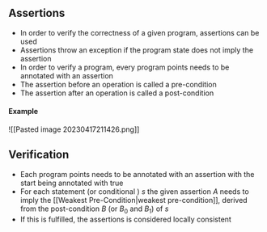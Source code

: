 ## Assertions
- In order to verify the correctness of a given program, assertions can be used
- Assertions throw an exception if the program state does not imply the assertion
- In order to verify a program, every program points needs to be annotated with an assertion
- The assertion before an operation is called a pre-condition
- The assertion after an operation is called a post-condition
#### Example
![[Pasted image 20230417211426.png]]
## Verification
- Each program points needs to be annotated with an assertion with the start being annotated with true
- For each statement (or conditional ) $s$ the given assertion $A$ needs to imply the [[Weakest Pre-Condition|weakest pre-condition]], derived from the post-condition $B$ (or $B_0$ and $B_1$) of $s$
- If this is fulfilled, the assertions is considered locally consistent